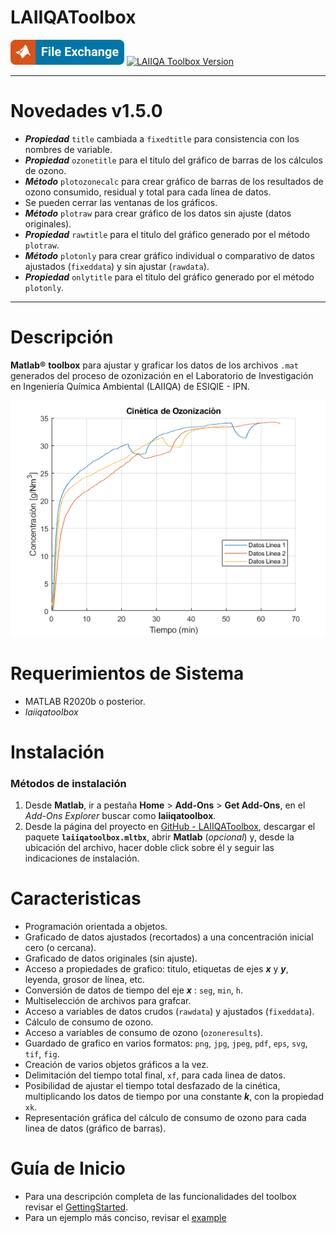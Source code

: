 # LAIIQAToolbox

[![View LAIIQAToolbox on File Exchange](images/matlab-file-exchange.svg)](https://la.mathworks.com/matlabcentral/fileexchange/120218-laiiqatoolbox)
[![LAIIQA Toolbox Version](https://img.shields.io/badge/version-2.0.0-blue)](sadasd)

---

# Novedades v1.5.0
- ***Propiedad*** `title` cambiada a `fixedtitle` para consistencia con los nombres de variable.
- ***Propiedad*** `ozonetitle` para el titulo del gráfico de barras de los cálculos de ozono.
- ***Método*** `plotozonecalc` para crear gráfico de barras de los resultados de ozono consumido, residual y total para cada línea de datos.
- Se pueden cerrar las ventanas de los gráficos.
- ***Método*** `plotraw` para crear gráfico de los datos sin ajuste (datos originales).
- ***Propiedad*** `rawtitle` para el titulo del gráfico generado por el método `plotraw`.
- ***Método*** `plotonly` para crear gráfico individual o comparativo de datos ajustados (`fixeddata`) y sin ajustar (`rawdata`).
- ***Propiedad*** `onlytitle` para el titulo del gráfico generado por el método `plotonly`.

---

# Descripción
**Matlab®** **toolbox** para ajustar y graficar los datos de los archivos `.mat` generados del proceso de ozonización en el Laboratorio de Investigación en Ingeniería Química Ambiental (LAIIQA) de ESIQIE - IPN.

![image_1.png](images/image_1.png)


# Requerimientos de Sistema
- MATLAB R2020b o posterior.
- *laiiqatoolbox*

# Instalación
### Métodos de instalación

1.  Desde **Matlab**, ir a pestaña  **Home** > **Add-Ons** > **Get Add-Ons**, en el *Add-Ons Explorer* buscar como **laiiqatoolbox**.
2.  Desde la página del proyecto en [GitHub - LAIIQAToolbox](https://github.com/TheBiotechScientist/LAIIQAToolbox), descargar el paquete **`laiiqatoolbox.mltbx`**, abrir **Matlab** (*opcional*) y, desde la ubicación del archivo, hacer doble click sobre él y seguir las indicaciones de instalación.

# Caracteristicas

- Programación orientada a objetos.
- Graficado de datos ajustados (recortados) a una concentración inicial cero (o cercana).
- Graficado de datos originales (sin ajuste).
- Acceso a propiedades de grafico: titulo, etiquetas de ejes ***x*** y ***y***, leyenda, grosor de línea, etc.
- Conversión de datos de tiempo del eje ***x*** : `seg`, `min`, `h`.
- Multiselección de archivos para grafcar.
- Acceso a variables de datos crudos (`rawdata`) y ajustados (`fixeddata`).
- Cálculo de consumo de ozono.
- Acceso a variables de consumo de ozono (`ozoneresults`).
- Guardado de grafico en varios formatos: `png`, `jpg`, `jpeg`, `pdf`, `eps`, `svg`, `tif`, `fig`.
- Creación de varios objetos gráficos a la vez.
- Delimitación del tiempo total final, `xf`, para cada linea de datos.
- Posibilidad de ajustar el tiempo total desfazado de la cinética, multiplicando los datos de tiempo por una constante ***k***, con la propiedad `xk`.
- Representación gráfica del cálculo de consumo de ozono para cada linea de datos (gráfico de barras).

# Guía de Inicio
- Para una descripción completa de las funcionalidades del toolbox revisar el [GettingStarted](https://viewer.mathworks.com/?viewer=live_code&url=https%3A%2F%2Fla.mathworks.com%2Fmatlabcentral%2Fmlc-downloads%2Fdownloads%2Fe3e9c913-0b76-4dd7-a533-bc181062bacd%2F95a27303-b242-4f46-b37f-a486a75bc710%2Ffiles%2Fdoc%2FGettingStarted.mlx&embed=web).
- Para un ejemplo más conciso, revisar el [example](https://viewer.mathworks.com/?viewer=live_code&url=https%3A%2F%2Fla.mathworks.com%2Fmatlabcentral%2Fmlc-downloads%2Fdownloads%2Fe3e9c913-0b76-4dd7-a533-bc181062bacd%2F95a27303-b242-4f46-b37f-a486a75bc710%2Ffiles%2Fdoc%2Fexample.mlx&embed=web)
